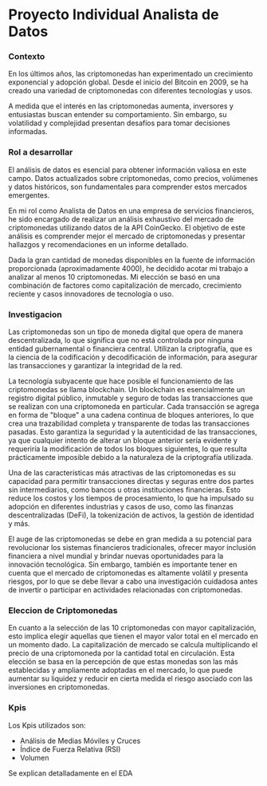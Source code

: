 # **Proyecto Individual Analista de Datos**


### **Contexto**

En los últimos años, las criptomonedas han experimentado un crecimiento exponencial y adopción global. Desde el inicio del Bitcoin en 2009, se ha creado una variedad de criptomonedas con diferentes tecnologías y usos.

A medida que el interés en las criptomonedas aumenta, inversores y entusiastas buscan entender su comportamiento. Sin embargo, su volatilidad y complejidad presentan desafíos para tomar decisiones informadas.


### **Rol a desarrollar**

El análisis de datos es esencial para obtener información valiosa en este campo. Datos actualizados sobre criptomonedas, como precios, volúmenes y datos históricos, son fundamentales para comprender estos mercados emergentes.

En mi rol como Analista de Datos en una empresa de servicios financieros, he sido encargado de realizar un análisis exhaustivo del mercado de criptomonedas utilizando datos de la API CoinGecko. El objetivo de este análisis es comprender mejor el mercado de criptomonedas y presentar hallazgos y recomendaciones en un informe detallado.

Dada la gran cantidad de monedas disponibles en la fuente de información proporcionada (aproximadamente 4000), he decidido acotar mi trabajo a analizar al menos 10 criptomonedas. Mi elección se basó en una combinación de factores como capitalización de mercado, crecimiento reciente y casos innovadores de tecnología o uso.


### **Investigacion**

Las criptomonedas son un tipo de moneda digital que opera de manera descentralizada, lo que significa que no está controlada por ninguna entidad gubernamental o financiera central. Utilizan la criptografía, que es la ciencia de la codificación y decodificación de información, para asegurar las transacciones y garantizar la integridad de la red.

La tecnología subyacente que hace posible el funcionamiento de las criptomonedas se llama blockchain. Un blockchain es esencialmente un registro digital público, inmutable y seguro de todas las transacciones que se realizan con una criptomoneda en particular. Cada transacción se agrega en forma de "bloque" a una cadena continua de bloques anteriores, lo que crea una trazabilidad completa y transparente de todas las transacciones pasadas. Esto garantiza la seguridad y la autenticidad de las transacciones, ya que cualquier intento de alterar un bloque anterior sería evidente y requeriría la modificación de todos los bloques siguientes, lo que resulta prácticamente imposible debido a la naturaleza de la criptografía utilizada.

Una de las características más atractivas de las criptomonedas es su capacidad para permitir transacciones directas y seguras entre dos partes sin intermediarios, como bancos u otras instituciones financieras. Esto reduce los costos y los tiempos de procesamiento, lo que ha impulsado su adopción en diferentes industrias y casos de uso, como las finanzas descentralizadas (DeFi), la tokenización de activos, la gestión de identidad y más.

El auge de las criptomonedas se debe en gran medida a su potencial para revolucionar los sistemas financieros tradicionales, ofrecer mayor inclusión financiera a nivel mundial y brindar nuevas oportunidades para la innovación tecnológica. Sin embargo, también es importante tener en cuenta que el mercado de criptomonedas es altamente volátil y presenta riesgos, por lo que se debe llevar a cabo una investigación cuidadosa antes de invertir o participar en actividades relacionadas con criptomonedas.

### **Eleccion de Criptomonedas**

En cuanto a la selección de las 10 criptomonedas con mayor capitalización, esto implica elegir aquellas que tienen el mayor valor total en el mercado en un momento dado. La capitalización de mercado se calcula multiplicando el precio de una criptomoneda por la cantidad total en circulación. Esta elección se basa en la percepción de que estas monedas son las más establecidas y ampliamente adoptadas en el mercado, lo que puede aumentar su liquidez y reducir en cierta medida el riesgo asociado con las inversiones en criptomonedas.

### **Kpis**

Los Kpis utilizados son:
- Análisis de Medias Móviles y Cruces
- Índice de Fuerza Relativa (RSI)
- Volumen

Se explican detalladamente en el EDA
